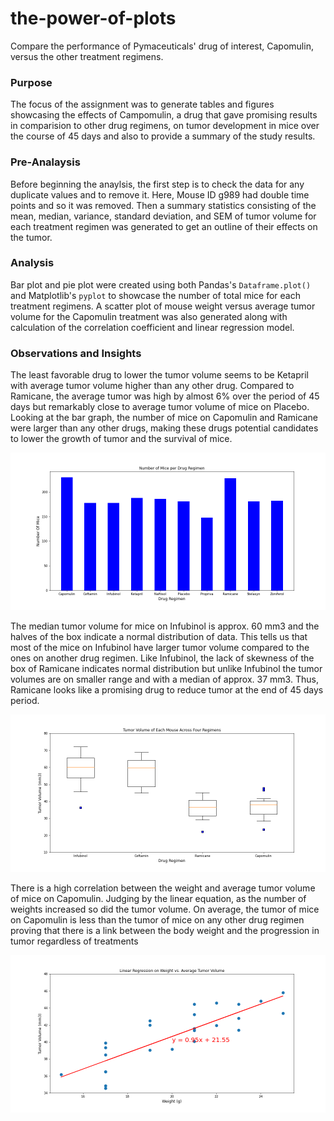 # the-power-of-plots
Compare the performance of Pymaceuticals' drug of interest, Capomulin, versus the other treatment regimens.


### Purpose

The focus of the assignment was to generate tables and figures showcasing the effects of Campomulin, a drug that gave promising results in comparision to other drug regimens, on tumor development in mice over the course of 45 days and also to provide a summary of the study results.


### Pre-Analaysis

Before beginning the anaylsis, the first step is to check the data for any duplicate values and to remove it. Here, Mouse ID g989 had double time points and so it was removed. Then a summary statistics consisting of the mean, median, variance, standard deviation, and SEM of tumor volume for each treatment regimen was generated to get an outline of their effects on the tumor. 


### Analysis

Bar plot and pie plot were created using both Pandas's `Dataframe.plot()` and Matplotlib's `pyplot` to showcase the number of total mice for each treatment regimens. A scatter plot of mouse weight versus average tumor volume for the Capomulin treatment was also generated along with calculation of the correlation coefficient and linear regression model. 


### Observations and Insights
The least favorable drug to lower the tumor volume seems to be Ketapril with average tumor volume higher than any other drug. Compared to Ramicane, the average tumor was high by almost 6% over the period of 45 days but remarkably close to average tumor volume of mice on Placebo. Looking at the bar graph, the number of mice on Capomulin and Ramicane were larger than any other drugs, making these drugs potential candidates to lower the growth of tumor and the survival of mice.

![bar graph](https://github.com/Anumala89/matplotlib-challenge/blob/master/graphs/mice_per_drug_barpylot.png)

The median tumor volume for mice on Infubinol is approx. 60 mm3 and the halves of the box indicate a normal distribution of data. This tells us that most of the mice on Infubinol have larger tumor volume compared to the ones on another drug regimen. Like Infubinol, the lack of skewness of the box of Ramicane indicates normal distribution but unlike Infubinol the tumor volumes are on smaller range and with a median of approx. 37 mm3. Thus, Ramicane looks like a promising drug to reduce tumor at the end of 45 days period.

![box plot](https://github.com/Anumala89/matplotlib-challenge/blob/master/graphs/tumor_vol_for_four_regimens.png)

There is a high correlation between the weight and average tumor volume of mice on Capomulin. Judging by the linear equation, as the number of weights increased so did the tumor volume. On average, the tumor of mice on Capomulin is less than the tumor of mice on any other drug regimen proving that there is a link between the body weight and the progression in tumor regardless of treatments

![linear regression](https://github.com/Anumala89/matplotlib-challenge/blob/master/graphs/liner_regression.png)

